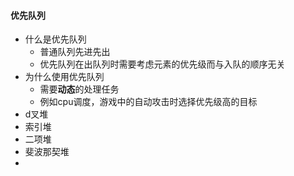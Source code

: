 #### 优先队列

* 什么是优先队列
  * 普通队列先进先出
  * 优先队列在出队列时需要考虑元素的优先级而与入队的顺序无关
* 为什么使用优先队列
  * 需要**动态**的处理任务
  * 例如cpu调度，游戏中的自动攻击时选择优先级高的目标
* d叉堆
* 索引堆
* 二项堆
* 斐波那契堆
* 